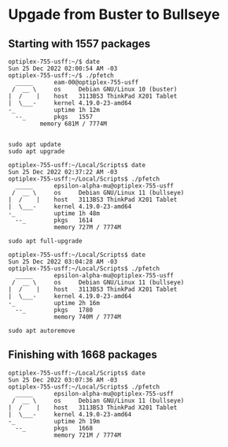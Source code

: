 # Upgade from Buster to Bullseye

## Starting with 1557 packages

    optiplex-755-usff:~/$ date
    Sun 25 Dec 2022 02:00:54 AM -03
    optiplex-755-usff:~/$ ./pfetch 
      _____      eam-00@optiplex-755-usff
     /  __ \     os     Debian GNU/Linux 10 (buster)
    |  /    |    host   3113BS3 ThinkPad X201 Tablet
    |  \___-     kernel 4.19.0-23-amd64
    -_           uptime 1h 12m
      --_        pkgs   1557
             memory 681M / 7774M


    sudo apt update
    sudo apt upgrade 

    optiplex-755-usff:~/Local/Scripts$ date
    Sun 25 Dec 2022 02:37:22 AM -03
    optiplex-755-usff:~/Local/Scripts$ ./pfetch 
      _____      epsilon-alpha-mu@optiplex-755-usff
     /  __ \     os     Debian GNU/Linux 11 (bullseye)
    |  /    |    host   3113BS3 ThinkPad X201 Tablet
    |  \___-     kernel 4.19.0-23-amd64
    -_           uptime 1h 48m
      --_        pkgs   1614
                 memory 727M / 7774M

    sudo apt full-upgrade

    optiplex-755-usff:~/Local/Scripts$ date
    Sun 25 Dec 2022 03:04:28 AM -03
    optiplex-755-usff:~/Local/Scripts$ ./pfetch 
      _____      epsilon-alpha-mu@optiplex-755-usff
     /  __ \     os     Debian GNU/Linux 11 (bullseye)
    |  /    |    host   3113BS3 ThinkPad X201 Tablet
    |  \___-     kernel 4.19.0-23-amd64
    -_           uptime 2h 16m
      --_        pkgs   1780
                 memory 740M / 7774M

    sudo apt autoremove

## Finishing with 1668 packages

    optiplex-755-usff:~/Local/Scripts$ date
    Sun 25 Dec 2022 03:07:36 AM -03
    optiplex-755-usff:~/Local/Scripts$ ./pfetch 
      _____      epsilon-alpha-mu@optiplex-755-usff
     /  __ \     os     Debian GNU/Linux 11 (bullseye)
    |  /    |    host   3113BS3 ThinkPad X201 Tablet
    |  \___-     kernel 4.19.0-23-amd64
    -_           uptime 2h 19m
      --_        pkgs   1668
                 memory 721M / 7774M

